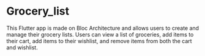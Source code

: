 # Grocery_list

This Flutter app is made on Bloc Architecture and allows users to create and manage their grocery lists. Users can view a list of groceries, add items to their cart, add items to their wishlist, and remove items from both the cart and wishlist.

